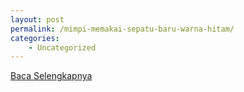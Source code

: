 ```yaml
---
layout: post
permalink: /mimpi-memakai-sepatu-baru-warna-hitam/
categories:
    - Uncategorized
---
```


[Baca Selengkapnya](/09)